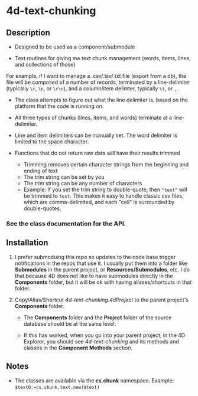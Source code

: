 # 4d-text-chunking



## Description

* Designed to be used as a component/submodule

* Text routines for giving me text chunk management (words, items, lines, and collections of those)

For example, if I want to manage a .csv/.tsv/.txt file (export from a db), the file will be composed of a number of records, terminated by a line-delimiter (typically `\r`, `\n`, or `\r\n`), and a column/item delimter, typically `\t`, or `,`.



* The class attempts to figure out what the line delimiter is, based on the platform that the code is running on.
* All three types of chunks (lines, items, and words) terminate at a line-delimiter.

* Line and item delimiters can be manually set. The word delimiter is limited to the space character.

* Functions that do not return raw data will have their results trimmed
  * Trimming removes certain character strings from the beginning and ending of text
  * The trim string can be set by you
  * The trim string can be any number of characters
  * Example: If you set the trim string to double-quote, then `"test"` will be trimmed to `test`. This makes it easy to handle classic csv files, which are comma-delimited, and each "cell" is surrounded by double-quotes.



### See the class documentation for the API.



## Installation

1. I prefer submoduing this repo so updates to the code base trigger notifications in the repos that use it. I usually put them into a folder like **Submodules** in the parent project, or **Resources/Submodules**, etc. I do that because 4D does not like to have submodules directly in the **Components** folder, but it will be ok with having aliases/shortcuts in that folder.

2. Copy/Alias/Shortcut *4d-text-chunking.4dProject* to the parent project's **Components** folder.

   * The **Components** folder and the **Project** folder of the source database should be at the same level.

   * If this has worked, when you go into your parent project, in the 4D Explorer, you should see *4d-text-chunking* and its methods and classes in the **Component Methods** section.




## Notes

* The classes are available via the **cs.chunk** namespace.  Example: `$textO:=cs.chunk.text.new($text)`
